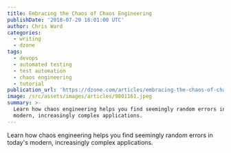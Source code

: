 ```yaml
---
title: Embracing the Chaos of Chaos Engineering
publishDate: '2018-07-20 18:01:00 UTC'
author: Chris Ward
categories:
  - writing
  - dzone
tags:
  - devops
  - automated testing
  - test automation
  - chaos engineering
  - tutorial
publication_url: 'https://dzone.com/articles/embracing-the-chaos-of-chaos-engineering'
image: /src/assets/images/articles/9801161.jpeg
summary: >-
  Learn how chaos engineering helps you find seemingly random errors in today's
  modern, increasingly complex applications.
---
```

Learn how chaos engineering helps you find seemingly random errors in today's modern, increasingly complex applications.

